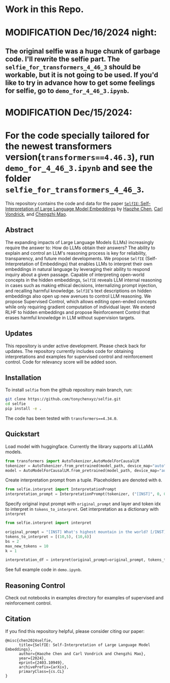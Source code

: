 # Work in this Repo.

# MODIFICATION Dec/16/2024 night:
##  The original selfie was a huge chunk of garbage code. I'll rewrite the selfie part. The `selfie_for_transformers_4_46_3` should be workable, but it is not going to be used. If you'd like to try in advance how to get some feelings for selfie, go to `demo_for_4_46_3.ipynb`.


# MODIFICATION Dec/15/2024:
# For the code specially tailored for the newest transformers version(`transformers==4.46.3`), run `demo_for_4_46_3.ipynb` and see the folder `selfie_for_transformers_4_46_3`.

This repository contains the code and data for the paper [`SelfIE`: Self-Interpretation of Large Language Model Embeddings](https://arxiv.org/abs/2403.10949) by [Haozhe Chen](https://tonychen.xyz/), [Carl Vondrick](https://www.cs.columbia.edu/~vondrick/), and [Chengzhi Mao](http://www.cs.columbia.edu/~mcz/).

## Abstract
The expanding impacts of Large Language Models (LLMs) increasingly require the answer to: How do LLMs obtain their answers? The ability to explain and control an LLM's reasoning process is key for reliability, transparency, and future model developments. We propose  `SelfIE` (Self-Interpretation of Embeddings) that enables LLMs to interpret their own embeddings in natural language by leveraging their ability to respond inquiry about a given passage. Capable of interpreting open-world concepts in the hidden embeddings, `SelfIE` reveals LLM internal reasoning in cases such as making ethical decisions, internalizing prompt injection, and recalling harmful knowledge. `SelfIE`'s text descriptions on hidden embeddings also open up new avenues to control LLM reasoning. We propose Supervised Control, which allows editing open-ended concepts while only requiring gradient computation of individual layer. We extend RLHF to hidden embeddings and propose Reinforcement Control that erases harmful knowledge in LLM without supervision targets. 

## Updates
This repository is under active development. Please check back for updates. The repository currently includes code for obtaining interpretations and examples for supervised control and reinforcement control. Code for relevancy score will be added soon.

## Installation

To install `selfie` from the github repository main branch, run:

```bash
git clone https://github.com/tonychenxyz/selfie.git
cd selfie
pip install -e .
```

The code has been tested with `transformers==4.34.0`.

## Quickstart
Load model with huggingface. Currently the library supports all LLaMA models.
```python
from transformers import AutoTokenizer,AutoModelForCausalLM
tokenizer = AutoTokenizer.from_pretrained(model_path, device_map="auto")
model = AutoModelForCausalLM.from_pretrained(model_path, device_map="auto")
```
Create interpretation prompt from a tuple. Placeholders are denoted with `0`.
```python
from selfie.interpret import InterpretationPrompt
interpretation_prompt = InterpretationPrompt(tokenizer, ("[INST]", 0, 0, 0, 0, 0, "[/INST] Sure, I will summarize the message:"))
```
Specify original input prompt with `original_prompt` and layer and token idx to interpret in `tokens_to_interpret`. Get interpretation as a dictionary with `interpret`
```python
from selfie.interpret import interpret

original_prompt = "[INST] What's highest mountain in the world? [/INST]"
tokens_to_interpret = [(10,5), (10,6)]
bs = 2
max_new_tokens = 10
k = 1

interpretation_df = interpret(original_prompt=original_prompt, tokens_to_interpret=tokens_to_interpret, model=model, interpretation_prompt=interpretation_prompt, bs=bs, max_new_tokens=max_new_tokens, k=k, tokenizer=tokenizer)
```
See full example code in `demo.ipynb`.

## Reasoning Control
Check out notebooks in examples directory for examples of supervised and reinforcement control.

## Citation
If you find this repository helpful, please consider citing our paper:
```
@misc{chen2024selfie,
      title={SelfIE: Self-Interpretation of Large Language Model Embeddings}, 
      author={Haozhe Chen and Carl Vondrick and Chengzhi Mao},
      year={2024},
      eprint={2403.10949},
      archivePrefix={arXiv},
      primaryClass={cs.CL}
}
```